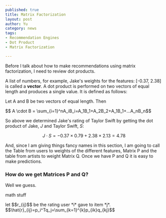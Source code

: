 ```yaml
---
published: true
title: Matrix Factorization
layout: post
author: Yu 
category: news
tags:
- Recommendation Engines
- Dot Product
- Matrix Factorization

---
```


Before I talk about how to make recommendations using matrix factorization, I need to review dot products. 

A list of numbers, for example, Jake's weights for the features: [-0.37,  2.38] is called a **vector**. A dot product is performed on two vectors of equal length and produces a single value. It is defined as follows:

Let A and B be two vectors of equal length. Then

<div>$$ A \cdot  B = \sum_{i=1}^nA_iB_i=A_1B_1+A_2B_2+A_1B_1+...A_nB_n$$</div>

So above we determined Jake's rating of Taylor Swift by getting the dot product of Jake, *J* and Taylor Swift, *S*:

$$J \cdot  S = -0.37 \times 0.79 +  2.38 \times 2.13 = 4.78$$

And, since I am giving things fancy names in this section,  I am going to call the Table from users to weights of the different features, Matrix P and the table from artists to weight Matrix Q. Once we have P and Q it is easy to make predictions. 

### How do we get Matrices P and Q?

Well we guess. 




math stuff
<div>let $$r_{ij}$$ be the rating user *i* gave to item *j*. </div>


<div>$$\hat{r}_{ij}=p_i^Tq_j=\sum_{k=1}^{k}p_{ik}q_{kj}$$</div>


